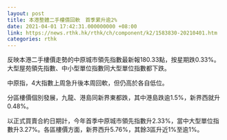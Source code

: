 ```yaml
---
layout: post
title: 本港整體二手樓價回軟　首季累升逾2%
date: 2021-04-01 17:42:31.000000000 +08:00
link: https://news.rthk.hk/rthk/ch/component/k2/1583830-20210401.htm
categories: rthk
---
```


反映本港二手樓價走勢的中原城市領先指數最新報180.33點，按星期跌0.33%。大型屋苑領先指數、中小型單位指數同大型單位指數都下跌。

中原指，4大指數上周急升後本周回軟，但仍高於各自低位。

分區樓價個別發展，九龍、港島同新界東都跌，其中港島跌逾1.5%，新界西就升0.48%。 

以正式買賣合約日期計，今年首季中原城市領先指數升2.33%，當中大型單位指數升3.27%。各區樓價方面，新界西升5.76%，其餘3區升近1%至逾1%。
